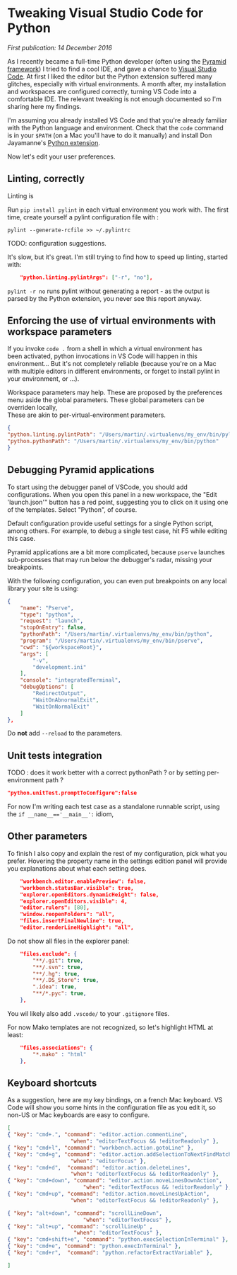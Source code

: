 # Tweaking Visual Studio Code for Python

*First publication: 14 December 2016*

As I recently became a full-time Python developer (often using the 
[Pyramid framework](https://trypyramid.com/)) I tried to find a cool IDE, and 
gave a chance to [Visual Studio Code](https://code.visualstudio.com/). 
At first I liked the editor but the Python extension suffered many glitches, 
especially with virtual environments.
A month after, my installation and workspaces are configured correctly, 
turning VS Code into a comfortable IDE. 
The relevant tweaking is not enough documented so I'm sharing here my findings.  

I'm assuming you already installed VS Code and that you're already familiar 
with the Python language and environment.
Check that the `code` command is in your `$PATH` (on a Mac you'll have to do it 
manually) and install Don Jayamanne's 
[Python extension](https://github.com/DonJayamanne/pythonVSCode).

Now let's edit your user preferences.


## Linting, correctly

Linting is 

Run `pip install pylint` in each virtual environment you work with. 
The first time, create yourself a pylint configuration file with :

```
pylint --generate-rcfile >> ~/.pylintrc
```

TODO: configuration suggestions.

It's slow, but it's great. 
I'm still trying to find how to speed up linting, 
started with:

```json
    "python.linting.pylintArgs": ["-r", "no"],
```

`pylint -r no` runs pylint without generating a report - as the output is 
parsed by the Python extension, you never see this report anyway.

## Enforcing the use of virtual environments with workspace parameters 

If you invoke `code .` from a shell in which a virtual environment has  
been activated, python invocations in VS Code will happen in this 
environment... But it's not completely reliable (because you're on a 
Mac with multiple editors in different environments, or forget to install 
pylint in your environment, or ...). 

Workspace parameters may help. 
These are proposed by the preferences menu aside the global parameters. 
These global parameters can be overriden locally,  
These are akin to per-virtual-environment parameters. 

```json
{
"python.linting.pylintPath": "/Users/martin/.virtualenvs/my_env/bin/pylint",
"python.pythonPath": "/Users/martin/.virtualenvs/my_env/bin/python"
}
```

## Debugging Pyramid applications

To start using the debugger panel of VSCode, you should add configurations.
When you open this panel in a new workspace, the "Edit 'launch.json'" button 
has a red point, suggesting you to click on it using one of the templates. 
Select "Python", of course.

Default configuration provide useful settings for a single Python script, 
among others. For example, to debug a single test case, hit F5 while editing 
this case. 

Pyramid applications are a bit more complicated, because `pserve` launches 
sub-processes that may run below the debugger's radar, missing your breakpoints. 

With the following configuration, you can even put breakpoints on any local 
library your site is using:

```json
{
    "name": "Pserve",
    "type": "python",
    "request": "launch",
    "stopOnEntry": false,
    "pythonPath": "/Users/martin/.virtualenvs/my_env/bin/python",
    "program": "/Users/martin/.virtualenvs/my_env/bin/pserve",
    "cwd": "${workspaceRoot}",
    "args": [
        "-v",
        "development.ini"
    ],
    "console": "integratedTerminal",
    "debugOptions": [
        "RedirectOutput",
        "WaitOnAbnormalExit",
        "WaitOnNormalExit"
    ]
},
```

Do **not** add `--reload` to the parameters. 

## Unit tests integration

TODO : does it work better with a correct pythonPath ? 
or by setting per-environment path ?

```json
"python.unitTest.promptToConfigure":false
```

For now I'm writing each test case as a standalone runnable script, 
using the `if __name__=='__main__':` idiom, 

## Other parameters

To finish I also copy and explain the rest of my configuration, pick what you 
prefer. Hovering the property name in the settings edition panel will provide 
you explanations about what each setting does.

```json
    "workbench.editor.enablePreview": false,
    "workbench.statusBar.visible": true,
    "explorer.openEditors.dynamicHeight": false,
    "explorer.openEditors.visible": 4,
    "editor.rulers": [80],
    "window.reopenFolders": "all",
    "files.insertFinalNewline": true,
    "editor.renderLineHighlight": "all",
```

Do not show all files in the explorer panel:

```json
    "files.exclude": {
        "**/.git": true,
        "**/.svn": true,
        "**/.hg": true,
        "**/.DS_Store": true,
        ".idea": true,
        "**/*.pyc": true,
    },
```

You wil likely also add `.vscode/` to your `.gitignore` files.

For now Mako templates are not recognized, so let's highlight HTML at least:

```json
    "files.associations": {
        "*.mako" : "html"
    },
```

## Keyboard shortcuts

As a suggestion, here are my key bindings, on a french Mac keyboard. 
VS Code will show you some hints in the configuration file as you edit it, 
so non-US or Mac keyboards are easy to configure. 

```json
[
{ "key": "cmd+.", "command": "editor.action.commentLine",
                    "when": "editorTextFocus && !editorReadonly" },
{ "key": "cmd+l", "command": "workbench.action.gotoLine" },
{ "key": "cmd+g", "command": "editor.action.addSelectionToNextFindMatch",
                    "when": "editorFocus" },
{ "key": "cmd+d",  "command": "editor.action.deleteLines",
                    "when": "editorTextFocus && !editorReadonly" },
{ "key": "cmd+down", "command": "editor.action.moveLinesDownAction",
                        "when": "editorTextFocus && !editorReadonly" },
{ "key": "cmd+up", "command": "editor.action.moveLinesUpAction",
                    "when": "editorTextFocus && !editorReadonly" },

{ "key": "alt+down", "command": "scrollLineDown",
                        "when": "editorTextFocus" },
{ "key": "alt+up", "command": "scrollLineUp" ,
                     "when": "editorTextFocus" },
{ "key": "cmd+shift+e", "command": "python.execSelectionInTerminal" },
{ "key": "cmd+e", "command": "python.execInTerminal" },
{ "key": "cmd+r",  "command": "python.refactorExtractVariable" },

]
```

